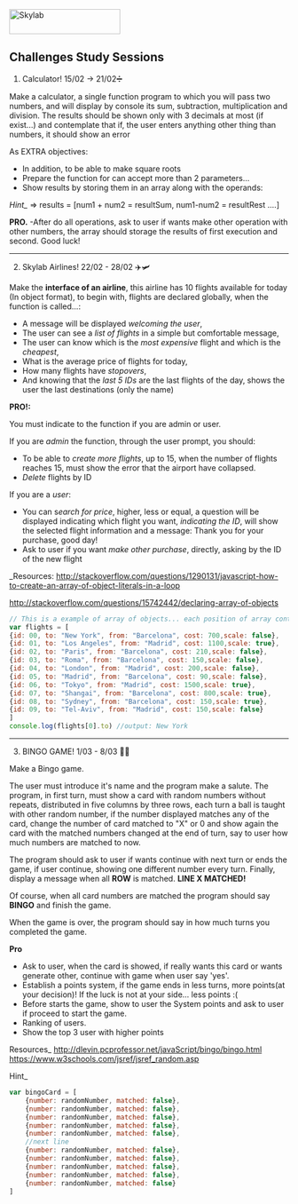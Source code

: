 <img src="http://www.skylabcoders.com/images/403/default.png" alt="Skylab" style="width:200px;height:45px;">

## Challenges Study Sessions
 
1) Calculator! 15/02 -> 21/02➗

Make a calculator, a single function program to which you will pass two numbers, and will display by console its sum, subtraction, multiplication and division. The results should be shown only with 3 decimals at most (if exist...) and contemplate that if, the user enters anything other thing than numbers, it should show an error

As EXTRA objectives:

- In addition, to be able to make square roots
- Prepare the function for can accept more than 2 parameters...
- Show results by storing them in an array along with the operands:

*Hint_* => results = [num1 + num2 = resultSum, num1-num2 = resultRest ....]

**PRO.**
-After do all operations, ask to user if wants make other operation with other numbers, the array should storage the results of first execution and second.
Good luck!

---

2) Skylab Airlines! 22/02 - 28/02 ✈️🛩

Make the **interface of an airline**, this airline has 10 flights available for today (In object format), to begin with, flights are declared globally, when the function is called...:
- A message will be displayed *welcoming the user*,
- The user can see a *list of flights* in a simple but comfortable message,
- The user can know which is the *most expensive* flight and which is the *cheapest*,
- What is the average price of flights for today,
- How many flights have *stopovers*,
- And knowing that the *last 5 IDs* are the last flights of the day, shows the user the last destinations (only the name)

**PRO!:**

You must indicate to the function if you are admin or user. 

If you are *admin* the function, through the user prompt, you should:
- To be able to *create more flights*, up to 15, when the number of flights reaches 15, must show the error that the airport have collapsed.
- *Delete* flights by ID

If you are a *user*:
- You can s*earch for price*, higher, less or equal, a question will be displayed indicating which flight you want, *indicating the ID*, will show the selected flight information and a message: Thank you for your purchase, good day!
- Ask to user if you want *make other purchase*, directly, asking by the ID of the new flight

_Resources:
http://stackoverflow.com/questions/1290131/javascript-how-to-create-an-array-of-object-literals-in-a-loop

http://stackoverflow.com/questions/15742442/declaring-array-of-objects


```javascript
// This is a example of array of objects... each position of array contains one object...
var flights = [
{id: 00, to: "New York", from: "Barcelona", cost: 700,scale: false},
{id: 01, to: "Los Angeles", from: "Madrid", cost: 1100,scale: true},
{id: 02, to: "Paris", from: "Barcelona", cost: 210,scale: false},
{id: 03, to: "Roma", from: "Barcelona", cost: 150,scale: false},
{id: 04, to: "London", from: "Madrid", cost: 200,scale: false},
{id: 05, to: "Madrid", from: "Barcelona", cost: 90,scale: false},
{id: 06, to: "Tokyo", from: "Madrid", cost: 1500,scale: true},
{id: 07, to: "Shangai", from: "Barcelona", cost: 800,scale: true},
{id: 08, to: "Sydney", from: "Barcelona", cost: 150,scale: true},
{id: 09, to: "Tel-Aviv", from: "Madrid", cost: 150,scale: false}
]
console.log(flights[0].to) //output: New York
```

---

3) BINGO GAME! 1/03 - 8/03 🎲🎰

Make a Bingo game.

The user must introduce it's name and the program make a salute.
The program, in first turn, must show a card with random numbers without repeats, distributed in five columns by three rows, each turn a ball is taught with other random number, if the number displayed matches any of the card, change the number of card matched to "X" or 0 and show again the card with the matched numbers changed at the end of turn, say to user how much numbers are matched to now.

The program should ask to user if wants continue with next turn or ends the game, if user continue, showing one different number every turn. Finally, display a message when all **ROW** is matched. **LINE X MATCHED!**

Of course, when all card numbers are matched the program should say **BINGO** and finish the game.

When the game is over, the program should say in how much turns you completed the game.

**Pro**

- Ask to user, when the card is showed, if really wants this card or wants generate other, continue with game when user say 'yes'.
- Establish a points system, if the game ends in less turns, more points(at your decision)! If the luck is not at your side... less points :(
- Before starts the game, show to user the System points and ask to user if proceed to start the game.
- Ranking of users.
- Show the top 3 user with higher points

Resources_
http://dlevin.pcprofessor.net/javaScript/bingo/bingo.html
https://www.w3schools.com/jsref/jsref_random.asp

Hint_
```javascript
var bingoCard = [
    {number: randomNumber, matched: false},
    {number: randomNumber, matched: false},
    {number: randomNumber, matched: false},
    {number: randomNumber, matched: false},
    {number: randomNumber, matched: false},
    //next line
    {number: randomNumber, matched: false},
    {number: randomNumber, matched: false},
    {number: randomNumber, matched: false},
    {number: randomNumber, matched: false},
    {number: randomNumber, matched: false}
]
```





